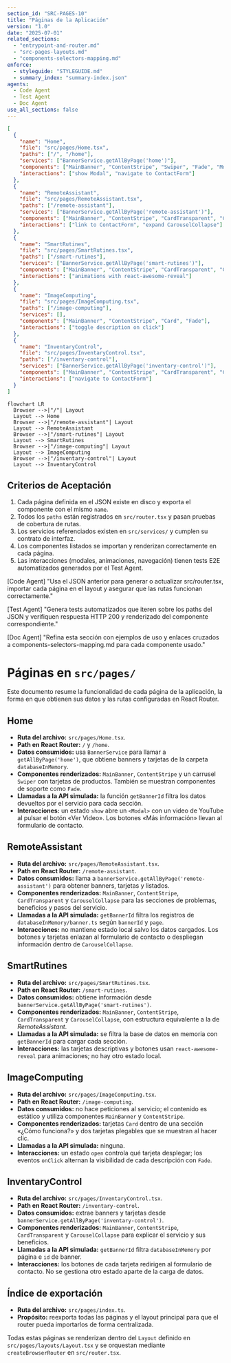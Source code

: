 ```yaml
---
section_id: "SRC-PAGES-10"
title: "Páginas de la Aplicación"
version: "1.0"
date: "2025-07-01"
related_sections:
  - "entrypoint-and-router.md"
  - "src-pages-layouts.md"
  - "components-selectors-mapping.md"
enforce:
  - styleguide: "STYLEGUIDE.md"
  - summary_index: "summary-index.json"
agents:
  - Code Agent
  - Test Agent
  - Doc Agent
use_all_sections: false
---
```


```json
[
  {
    "name": "Home",
    "file": "src/pages/Home.tsx",
    "paths": ["/", "/home"],
    "services": ["BannerService.getAllByPage('home')"],
    "components": ["MainBanner", "ContentStripe", "Swiper", "Fade", "Modal"],
    "interactions": ["show Modal", "navigate to ContactForm"]
  },
  {
    "name": "RemoteAssistant",
    "file": "src/pages/RemoteAssistant.tsx",
    "paths": ["/remote-assistant"],
    "services": ["BannerService.getAllByPage('remote-assistant')"],
    "components": ["MainBanner", "ContentStripe", "CardTransparent", "CarouselCollapse"],
    "interactions": ["link to ContactForm", "expand CarouselCollapse"]
  },
  {
    "name": "SmartRutines",
    "file": "src/pages/SmartRutines.tsx",
    "paths": ["/smart-rutines"],
    "services": ["BannerService.getAllByPage('smart-rutines')"],
    "components": ["MainBanner", "ContentStripe", "CardTransparent", "CarouselCollapse"],
    "interactions": ["animations with react-awesome-reveal"]
  },
  {
    "name": "ImageComputing",
    "file": "src/pages/ImageComputing.tsx",
    "paths": ["/image-computing"],
    "services": [],
    "components": ["MainBanner", "ContentStripe", "Card", "Fade"],
    "interactions": ["toggle description on click"]
  },
  {
    "name": "InventaryControl",
    "file": "src/pages/InventaryControl.tsx",
    "paths": ["/inventary-control"],
    "services": ["BannerService.getAllByPage('inventary-control')"],
    "components": ["MainBanner", "ContentStripe", "CardTransparent", "CarouselCollapse"],
    "interactions": ["navigate to ContactForm"]
  }
]
```

```mermaid
flowchart LR
  Browser -->|"/"| Layout
  Layout --> Home
  Browser -->|"/remote-assistant"| Layout
  Layout --> RemoteAssistant
  Browser -->|"/smart-rutines"| Layout
  Layout --> SmartRutines
  Browser -->|"/image-computing"| Layout
  Layout --> ImageComputing
  Browser -->|"/inventary-control"| Layout
  Layout --> InventaryControl
```

## Criterios de Aceptación
1. Cada página definida en el JSON existe en disco y exporta el componente con el mismo `name`.
2. Todos los `paths` están registrados en `src/router.tsx` y pasan pruebas de cobertura de rutas.
3. Los servicios referenciados existen en `src/services/` y cumplen su contrato de interfaz.
4. Los componentes listados se importan y renderizan correctamente en cada página.
5. Las interacciones (modales, animaciones, navegación) tienen tests E2E automatizados generados por el Test Agent.

[Code Agent]
"Usa el JSON anterior para generar o actualizar src/router.tsx, importar cada página en el layout y asegurar que las rutas funcionan correctamente."

[Test Agent]
"Genera tests automatizados que iteren sobre los paths del JSON y verifiquen respuesta HTTP 200 y renderizado del componente correspondiente."

[Doc Agent]
"Refina esta sección con ejemplos de uso y enlaces cruzados a components-selectors-mapping.md para cada componente usado."

# Páginas en `src/pages/`

Este documento resume la funcionalidad de cada página de la aplicación, la forma en que obtienen sus datos y las rutas configuradas en React Router.

## Home
- **Ruta del archivo:** `src/pages/Home.tsx`.
- **Path en React Router:** `/` y `/home`.
- **Datos consumidos:** usa `BannerService` para llamar a `getAllByPage('home')`, que obtiene banners y tarjetas de la carpeta `databaseInMemory`.
- **Componentes renderizados:** `MainBanner`, `ContentStripe` y un carrusel `Swiper` con tarjetas de productos. También se muestran componentes de soporte como `Fade`.
- **Llamadas a la API simulada:** la función `getBannerId` filtra los datos devueltos por el servicio para cada sección.
- **Interacciones:** un estado `show` abre un `<Modal>` con un video de YouTube al pulsar el botón «Ver Video». Los botones «Más información» llevan al formulario de contacto.

## RemoteAssistant
- **Ruta del archivo:** `src/pages/RemoteAssistant.tsx`.
- **Path en React Router:** `/remote-assistant`.
- **Datos consumidos:** llama a `bannerService.getAllByPage('remote-assistant')` para obtener banners, tarjetas y listados.
- **Componentes renderizados:** `MainBanner`, `ContentStripe`, `CardTransparent` y `CarouselCollapse` para las secciones de problemas, beneficios y pasos del servicio.
- **Llamadas a la API simulada:** `getBannerId` filtra los registros de `databaseInMemory/banner.ts` según `bannerId` y `page`.
- **Interacciones:** no mantiene estado local salvo los datos cargados. Los botones y tarjetas enlazan al formulario de contacto o despliegan información dentro de `CarouselCollapse`.

## SmartRutines
- **Ruta del archivo:** `src/pages/SmartRutines.tsx`.
- **Path en React Router:** `/smart-rutines`.
- **Datos consumidos:** obtiene información desde `bannerService.getAllByPage('smart-rutines')`.
- **Componentes renderizados:** `MainBanner`, `ContentStripe`, `CardTransparent` y `CarouselCollapse`, con estructura equivalente a la de *RemoteAssistant*.
- **Llamadas a la API simulada:** se filtra la base de datos en memoria con `getBannerId` para cargar cada sección.
- **Interacciones:** las tarjetas descriptivas y botones usan `react-awesome-reveal` para animaciones; no hay otro estado local.

## ImageComputing
- **Ruta del archivo:** `src/pages/ImageComputing.tsx`.
- **Path en React Router:** `/image-computing`.
- **Datos consumidos:** no hace peticiones al servicio; el contenido es estático y utiliza componentes `MainBanner` y `ContentStripe`.
- **Componentes renderizados:** tarjetas `Card` dentro de una sección «¿Cómo funciona?» y dos tarjetas plegables que se muestran al hacer clic.
- **Llamadas a la API simulada:** ninguna.
- **Interacciones:** un estado `open` controla qué tarjeta desplegar; los eventos `onClick` alternan la visibilidad de cada descripción con `Fade`.

## InventaryControl
- **Ruta del archivo:** `src/pages/InventaryControl.tsx`.
- **Path en React Router:** `/inventary-control`.
- **Datos consumidos:** extrae banners y tarjetas desde `bannerService.getAllByPage('inventary-control')`.
- **Componentes renderizados:** `MainBanner`, `ContentStripe`, `CardTransparent` y `CarouselCollapse` para explicar el servicio y sus beneficios.
- **Llamadas a la API simulada:** `getBannerId` filtra `databaseInMemory` por página e `id` de banner.
- **Interacciones:** los botones de cada tarjeta redirigen al formulario de contacto. No se gestiona otro estado aparte de la carga de datos.

## Índice de exportación
- **Ruta del archivo:** `src/pages/index.ts`.
- **Propósito:** reexporta todas las páginas y el layout principal para que el router pueda importarlos de forma centralizada.

Todas estas páginas se renderizan dentro del `Layout` definido en `src/pages/layouts/Layout.tsx` y se orquestan mediante `createBrowserRouter` en `src/router.tsx`.
